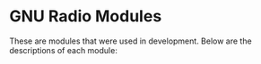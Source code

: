 # GNU Radio Modules

These are modules that were used in development. Below are the descriptions of each module:

